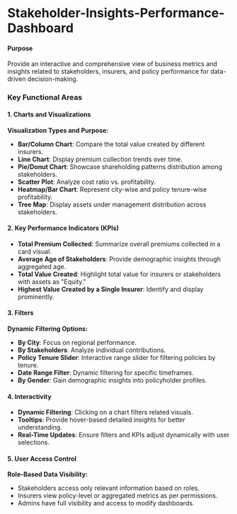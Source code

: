 # Stakeholder-Insights-Performance-Dashboard

#### **Purpose**  
Provide an interactive and comprehensive view of business metrics and insights related to stakeholders, insurers, and policy performance for data-driven decision-making.  

### **Key Functional Areas**  

#### 1. **Charts and Visualizations**  
**Visualization Types and Purpose:**  
- **Bar/Column Chart**: Compare the total value created by different insurers.  
- **Line Chart**: Display premium collection trends over time.  
- **Pie/Donut Chart**: Showcase shareholding patterns distribution among stakeholders.  
- **Scatter Plot**: Analyze cost ratio vs. profitability.  
- **Heatmap/Bar Chart**: Represent city-wise and policy tenure-wise profitability.  
- **Tree Map**: Display assets under management distribution across stakeholders.

  
#### 2. **Key Performance Indicators (KPIs)**  
- **Total Premium Collected**: Summarize overall premiums collected in a card visual.  
- **Average Age of Stakeholders**: Provide demographic insights through aggregated age.  
- **Total Value Created**: Highlight total value for insurers or stakeholders with assets as "Equity."  
- **Highest Value Created by a Single Insurer**: Identify and display prominently.

  
#### 3. **Filters**  
**Dynamic Filtering Options:**  
- **By City**: Focus on regional performance.  
- **By Stakeholders**: Analyze individual contributions.  
- **Policy Tenure Slider**: Interactive range slider for filtering policies by tenure.  
- **Date Range Filter**: Dynamic filtering for specific timeframes.  
- **By Gender**: Gain demographic insights into policyholder profiles.  


#### 4. **Interactivity**  
- **Dynamic Filtering**: Clicking on a chart filters related visuals.  
- **Tooltips**: Provide hover-based detailed insights for better understanding.  
- **Real-Time Updates**: Ensure filters and KPIs adjust dynamically with user selections.  


#### 5. **User Access Control**  
**Role-Based Data Visibility:**  
- Stakeholders access only relevant information based on roles.  
- Insurers view policy-level or aggregated metrics as per permissions.  
- Admins have full visibility and access to modify dashboards.  


